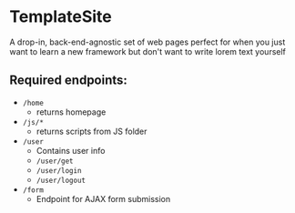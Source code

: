 # TemplateSite
A drop-in, back-end-agnostic set of web pages perfect for when you just want to learn a new framework but don't want to write lorem text yourself

## Required endpoints:
* `/home`
    * returns homepage
* `/js/*`
    * returns scripts from JS folder
* `/user`
    * Contains user info
    * `/user/get`
    * `/user/login`
    * `/user/logout`
* `/form`
    * Endpoint for AJAX form submission